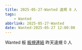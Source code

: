 ```yaml
---
title: 2025-05-27-Wanted 違規 0 人
tags:
    - Wanted
abbrlink: 2025-05-27-Wanted
date: Wanted-2025-05-27 12:00:00
---
```

Wanted 板 [板規連結](https://www.ptt.cc/bbs/Wanted/M.1608829773.A.D3B.html)
昨天違規 0 人
